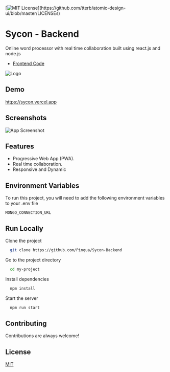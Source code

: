 [![MIT License](https://img.shields.io/apm/l/atomic-design-ui.svg?)](https://github.com/tterb/atomic-design-ui/blob/master/LICENSEs)

# Sycon - Backend

Online word processor with real time collaboration built using react.js and node.js


 - [Frontend Code](https://github.com/Pinqua/Sycon-Frontend)
 
![Logo](https://sycon.vercel.app/favicons/apple-touch-icon.png)

    
## Demo

https://sycon.vercel.app
  
## Screenshots

![App Screenshot](https://i.ibb.co/zQXcx6J/sycon.gif)

  
## Features

- Progressive Web App (PWA).
- Real time collaboration.
- Responsive and Dynamic


## Environment Variables

To run this project, you will need to add the following environment variables to your .env file



`MONGO_CONNECTION_URL`



## Run Locally

Clone the project

```bash
  git clone https://github.com/Pinqua/Sycon-Backend
```

Go to the project directory

```bash
  cd my-project
```

Install dependencies

```bash
  npm install
```

Start the server

```bash
  npm run start
```

  
## Contributing

Contributions are always welcome!
 
## License

[MIT](https://choosealicense.com/licenses/mit/)

  
